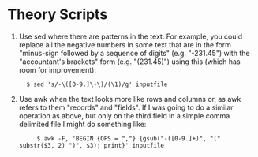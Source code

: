 # Theory Scripts


1. Use sed where there are patterns in the text. For example, you could replace all the negative numbers in some text that are in the form "minus-sign followed by a sequence of digits" (e.g. "-231.45") with the "accountant's brackets" form (e.g. "(231.45)") using this (which has room for improvement):

         $ sed 's/-\([0-9.]\+\)/(\1)/g' inputfile



2. Use awk when the text looks more like rows and columns or, as awk refers to them "records" and "fields". If I was going to do a similar operation as above, but only on the third field in a simple comma delimited file I might do something like:

            $ awk -F, 'BEGIN {OFS = ","} {gsub("-([0-9.]+)", "(" substr($3, 2) ")", $3); print}' inputfile


